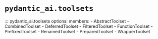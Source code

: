 # `pydantic_ai.toolsets`

::: pydantic_ai.toolsets
    options:
        members:
        - AbstractToolset
        - CombinedToolset
        - DeferredToolset
        - FilteredToolset
        - FunctionToolset
        - PrefixedToolset
        - RenamedToolset
        - PreparedToolset
        - WrapperToolset
